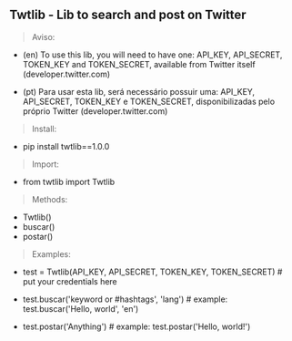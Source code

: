 ## Twtlib - Lib to search and post on Twitter

> Aviso:
- (en) To use this lib, you will need to have one: API_KEY, API_SECRET, TOKEN_KEY and TOKEN_SECRET, available from Twitter itself (developer.twitter.com)

- (pt) Para usar esta lib, será necessário possuir uma: API_KEY, API_SECRET, TOKEN_KEY e TOKEN_SECRET, disponibilizadas pelo próprio Twitter (developer.twitter.com)

> Install:

- pip install twtlib==1.0.0

> Import:

- from twtlib import Twtlib

> Methods:
- Twtlib()
- buscar()
- postar()

> Examples:
- test = Twtlib(API_KEY, API_SECRET, TOKEN_KEY, TOKEN_SECRET) # put your credentials here

- test.buscar('keyword or #hashtags', 'lang') # example: test.buscar('Hello, world', 'en')
- test.postar('Anything') # example: test.postar('Hello, world!')




